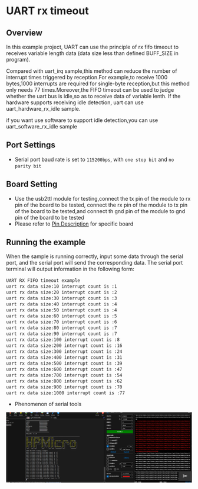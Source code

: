 # UART rx timeout 
## Overview

In this example project, UART can use the principle of rx fifo timeout to receives variable length data (data size less than defined BUFF_SIZE in program).

Compared with uart_irq sample,this method can reduce the number of interrupt times triggered by reception.For example,to receive 1000 bytes,1000 interrupts are required for single-byte reception,but this method only needs 77 times.Moreover,the FIFO timeout can be used to judge whether the uart bus is idle,so as to receive data of variable lenth.
If the hardware supports receiving idle detection, uart can use uart_hardware_rx_idle sample.

if you want use software to support idle detection,you can use uart_software_rx_idle sample

## Port Settings

- Serial port baud rate is set to ``115200bps``, with ``one stop bit`` and ``no parity bit``

## Board Setting

- Use the usb2ttl module for testing,connect the tx pin of the module to rx pin of the board to be tested, connect the rx pin of the module to tx pin of the board to be tested,and connect th gnd pin of the module to gnd pin of the board to be tested
- Please refer to [Pin Description](lab_board_resource) for specific board

## Running the example

When the sample is running correctly, input some data through the serial port, and the serial port will send the corresponding data. The serial port terminal will output information in the following form:

```console
UART RX FIFO timeout example
uart rx data size:10 interrupt count is :1
uart rx data size:20 interrupt count is :2
uart rx data size:30 interrupt count is :3
uart rx data size:40 interrupt count is :4
uart rx data size:50 interrupt count is :4
uart rx data size:60 interrupt count is :5
uart rx data size:70 interrupt count is :6
uart rx data size:80 interrupt count is :7
uart rx data size:90 interrupt count is :7
uart rx data size:100 interrupt count is :8
uart rx data size:200 interrupt count is :16
uart rx data size:300 interrupt count is :24
uart rx data size:400 interrupt count is :31
uart rx data size:500 interrupt count is :39
uart rx data size:600 interrupt count is :47
uart rx data size:700 interrupt count is :54
uart rx data size:800 interrupt count is :62
uart rx data size:900 interrupt count is :70
uart rx data size:1000 interrupt count is :77

```
-  Phenomenon of serial tools

 ![](doc/uart_rxfifo_timeout.png)
